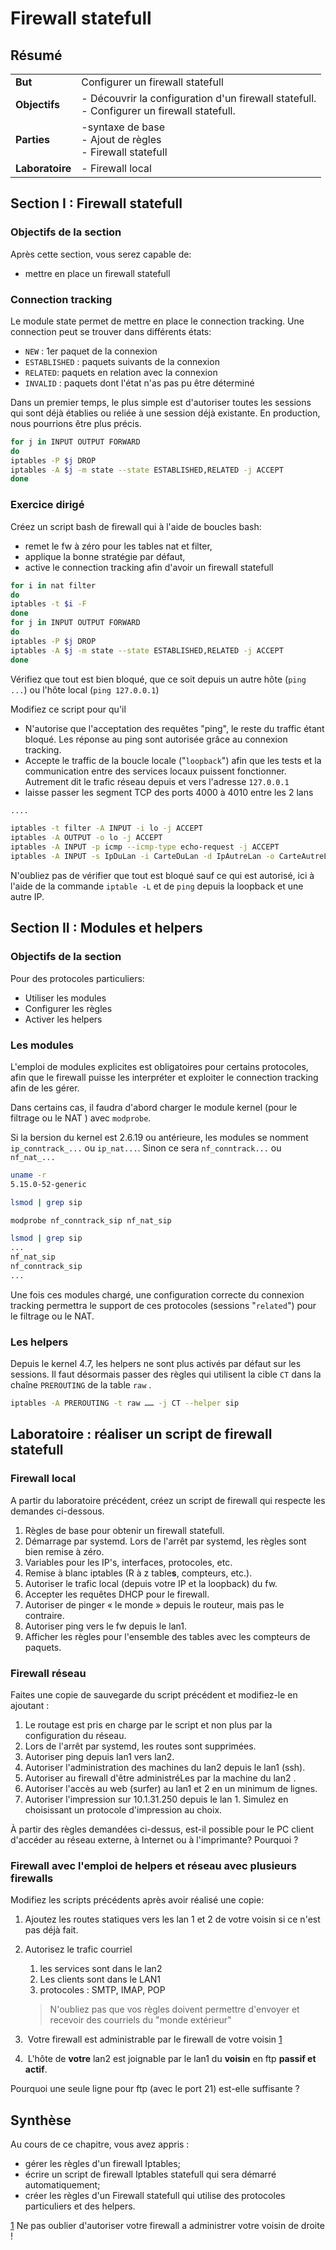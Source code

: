 # Firewall statefull

## Résumé

|                 |                                                              |
| --------------- | ------------------------------------------------------------ |
| **But**         | Configurer un firewall statefull                             |
| **Objectifs**   | - Découvrir la configuration d'un firewall statefull. <br />- Configurer un firewall statefull. |
| **Parties**     | -syntaxe de base<br />- Ajout de règles<br />- Firewall statefull |
| **Laboratoire** | - Firewall local                                             |

## Section I : Firewall statefull

### Objectifs de la section

Après cette section, vous serez capable de:

* mettre en place un firewall statefull

### Connection tracking

Le module state permet de mettre en place le connection tracking. Une connection peut se trouver dans différents états:

* `NEW` : 1er paquet de la connexion
* `ESTABLISHED` : paquets suivants de la connexion
* `RELATED`: paquets en relation avec la connexion
* `INVALID` : paquets dont l'état n'as pas pu être déterminé

Dans un premier temps, le plus simple est d'autoriser toutes les sessions qui sont déjà établies ou reliée à une session déjà existante. En production, nous pourrions être plus précis. 

```bash
for j in INPUT OUTPUT FORWARD
do
iptables -P $j DROP
iptables -A $j -m state --state ESTABLISHED,RELATED -j ACCEPT
done
```

### Exercice dirigé

Créez un script bash de firewall qui à l'aide de boucles bash:

* remet le fw à zéro pour les tables nat et filter,
* applique la bonne stratégie par défaut,
* active le connection tracking afin d'avoir un firewall statefull

```bash
for i in nat filter
do
iptables -t $i -F
done
for j in INPUT OUTPUT FORWARD
do
iptables -P $j DROP
iptables -A $j -m state --state ESTABLISHED,RELATED -j ACCEPT
done
```

Vérifiez que tout est bien bloqué, que ce soit depuis un autre hôte (`ping ...`) ou l'hôte local (`ping 127.0.0.1`)

Modifiez ce script pour qu'il

* N'autorise que l'acceptation des requêtes "ping", le reste du traffic étant bloqué. Les réponse au ping sont autorisée grâce au connexion tracking.
* Accepte le traffic de la boucle locale ("`loopback`") afin que les tests et la communication entre des services locaux puissent fonctionner. Autrement dit le trafic réseau depuis et vers l'adresse `127.0.0.1`
* laisse passer les segment TCP des ports 4000 à 4010 entre les 2 lans

```bash
....

iptables -t filter -A INPUT -i lo -j ACCEPT
iptables -A OUTPUT -o lo -j ACCEPT
iptables -A INPUT -p icmp --icmp-type echo-request -j ACCEPT
iptables -A INPUT -s IpDuLan -i CarteDuLan -d IpAutreLan -o CarteAutreLan -m tcp -p tcp --dport 4000:4010 -j ACCEPT 
```

N'oubliez pas de vérifier que tout est bloqué sauf ce qui est autorisé, ici à l'aide de la commande `iptable -L` et de `ping` depuis la loopback et une autre IP.

## Section II : Modules et helpers

### Objectifs de la section

Pour des protocoles particuliers:

* Utiliser les modules
* Configurer les règles
* Activer les helpers

### Les modules

L'emploi de modules explicites est obligatoires pour certains protocoles, afin que le firewall puisse les interpréter et exploiter le connection tracking afin de les gérer.

Dans certains cas, il faudra d'abord charger le module kernel (pour le filtrage ou le NAT ) avec `modprobe`.

Si la bersion du kernel est 2.6.19 ou antérieure, les modules se nomment `ip_conntrack_...` ou `ip_nat...`. Sinon ce sera `nf_conntrack...` ou `nf_nat_...`

```bash
uname -r
5.15.0-52-generic

lsmod | grep sip

modprobe nf_conntrack_sip nf_nat_sip

lsmod | grep sip
...
nf_nat_sip
nf_conntrack_sip
...
```

Une fois ces modules chargé, une configuration correcte du connexion tracking permettra le support de ces protocoles (sessions "`related`") pour le filtrage ou le NAT.

### Les helpers

Depuis le kernel 4.7, les helpers ne sont plus activés par défaut sur les sessions. Il faut désormais passer des règles qui utilisent la cible `CT` dans la chaîne `PREROUTING` de la table `raw` .

```bash
iptables -A PREROUTING -t raw …… -j CT --helper sip
```

## Laboratoire :  réaliser un script de firewall statefull

### Firewall local

A partir du laboratoire précédent, créez un script de firewall qui respecte les demandes ci-dessous.

1. Règles de base pour obtenir un firewall statefull.
2. Démarrage par systemd. Lors de l'arrêt par systemd, les règles sont bien remise à zéro.
3. Variables pour les IP's, interfaces, protocoles, etc.
4. Remise à blanc iptables (R à z table**s**, compteurs, etc.).
5. Autoriser le trafic local (depuis votre IP et la loopback) du fw.
6. Accepter les requêtes DHCP pour le firewall.
7. Autoriser de pinger « le monde » depuis le routeur, mais pas le contraire.
8. Autoriser ping vers le fw depuis le lan1.
9. Afficher les règles pour l'ensemble des tables avec les compteurs de paquets.

### Firewall réseau

Faites une copie de sauvegarde du script précédent et modifiez-le en ajoutant :

1. Le routage est pris en charge par le script et non plus par la configuration du réseau. 
2. Lors de l'arrêt par systemd, les routes sont supprimées.
3. Autoriser ping depuis lan1 vers lan2.
4. Autoriser l'administration des machines du lan2 depuis le lan1 (ssh).
5. Autoriser au firewall d'être administréLes par la machine du lan2  .
6. Autoriser l'accès au web (surfer) au lan1 et 2 en un minimum de lignes.
7. Autoriser l'impression sur 10.1.31.250 depuis le lan 1. Simulez en choisissant un protocole d'impression au choix.

À partir des règles demandées ci-dessus, est-il possible pour le PC client d'accéder au réseau externe, à Internet ou à l'imprimante? Pourquoi ?

### Firewall avec l'emploi de helpers et réseau avec plusieurs firewalls

Modifiez les scripts précédents après avoir réalisé une copie:

1.  Ajoutez les routes statiques vers les lan 1 et 2 de votre voisin si ce n'est pas déjà fait.

2. Autorisez le trafic courriel

   1. les services sont dans le lan2
   2. Les clients sont dans le LAN1
   3. protocoles : SMTP, IMAP, POP

   > N'oubliez pas que vos règles doivent permettre d'envoyer et recevoir des courriels du "monde extérieur"

3. ​	Votre firewall est administrable par le firewall de votre voisin [1](#sdfootnote1sym)

4. ​	L'hôte de **votre** lan2 est joignable par le lan1 du **voisin** en ftp **passif et actif**. 

Pourquoi une seule ligne pour ftp (avec le port 21) est-elle suffisante ?

## Synthèse

Au cours de ce chapitre, vous avez appris : 

* gérer les règles d'un firewall Iptables;
* écrire un script de firewall Iptables statefull qui sera démarré automatiquement;
* créer les règles d'un Firewall statefull qui utilise des protocoles particuliers et des helpers.

[1](#sdfootnote1anc) Ne pas oublier d'autoriser votre firewall a administrer votre voisin de droite !

